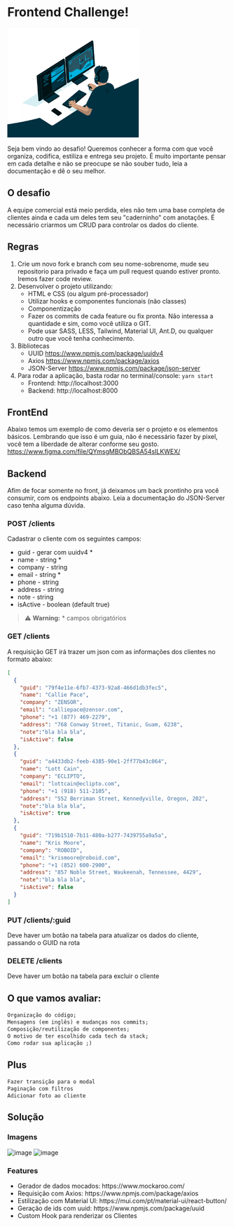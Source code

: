 # Frontend Challenge!
<img src="https://github.com/GustavoRochaSantos/GustavoRochaSantos/blob/main/developer.gif" width="300" height="250">

Seja bem vindo ao desafio! Queremos conhecer a forma com que você organiza, codifica, estiliza e entrega seu projeto. É muito importante pensar em cada detalhe e não se preocupe se não souber tudo, leia a documentação e dê o seu melhor.

## O desafio
A equipe comercial está meio perdida, eles não tem uma base completa de clientes ainda e cada um deles tem seu "caderninho" com anotações. É necessário criarmos um CRUD para controlar os dados do cliente.

## Regras
1. Crie um novo fork e branch com seu nome-sobrenome, mude seu repositorio para privado e faça um pull request quando estiver pronto. Iremos fazer code review.
2. Desenvolver o projeto utilizando:
    - HTML e CSS (ou algum pré-processador)
    - Utilizar hooks e componentes funcionais (não classes)
    - Componentização
    - Fazer os commits de cada feature ou fix pronta. Não interessa a quantidade e sim, como você utiliza o GIT.
    - Pode usar SASS, LESS, Tailwind, Material UI, Ant.D, ou qualquer outro que você tenha conhecimento.
3. Bibliotecas
    - UUID https://www.npmjs.com/package/uuidv4
    - Axios https://www.npmjs.com/package/axios
    - JSON-Server https://www.npmjs.com/package/json-server
4. Para rodar a aplicação, basta rodar no terminal/console: ```yarn start```
    - Frontend: http://localhost:3000  
    - Backend: http://localhost:8000
## FrontEnd
Abaixo temos um exemplo de como deveria ser o projeto e os elementos básicos. Lembrando que isso é um guia, não é necessário fazer by pixel, você tem a liberdade de alterar conforme seu gosto.
https://www.figma.com/file/QYmsgMBObQBSA54sILKWEX/

## Backend
Afim de focar somente no front, já deixamos um back prontinho pra você consumir, com os endpoints abaixo. Leia a documentação do JSON-Server caso tenha alguma dúvida.

### POST /clients
Cadastrar o cliente com os seguintes campos:
- guid - gerar com uuidv4 *
- name - string * 
- company - string
- email - string *
- phone - string
- address - string
- note - string
- isActive - boolean (default true)

> :warning: **Warning:** \* campos obrigatórios

### GET /clients
A requisição GET irá trazer um json com as informações dos clientes no formato abaixo: 
```json
[
  {
    "guid": "79f4e11e-6fb7-4373-92a8-466d1db3fec5",
    "name": "Callie Pace",
    "company": "ZENSOR",
    "email": "calliepace@zensor.com",
    "phone": "+1 (877) 469-2279",
    "address": "768 Conway Street, Titanic, Guam, 6238",
    "note":"bla bla bla",
    "isActive": false
  },
  {
    "guid": "a4433db2-feeb-4385-90e1-2ff77b43c064",
    "name": "Lott Cain",
    "company": "ECLIPTO",
    "email": "lottcain@eclipto.com",
    "phone": "+1 (918) 511-2105",
    "address": "552 Berriman Street, Kennedyville, Oregon, 202",
    "note":"bla bla bla",
    "isActive": true
  },
  {
    "guid": "719b1510-7b11-480a-b277-7439755a9a5a",
    "name": "Kris Moore",
    "company": "ROBOID",
    "email": "krismoore@roboid.com",
    "phone": "+1 (852) 600-2900",
    "address": "857 Noble Street, Waukeenah, Tennessee, 4429",
    "note":"bla bla bla",
    "isActive": false
  }
]
```

### PUT /clients/:guid
Deve haver um botão na tabela para atualizar os dados do cliente, passando o GUID na rota

### DELETE /clients
Deve haver um botão na tabela para excluir o cliente

## O que vamos avaliar:
    Organização do código;
    Mensagens (em inglês) e mudanças nos commits;
    Composição/reutilização de componentes;
    O motivo de ter escolhido cada tech da stack;
    Como rodar sua aplicação ;)

## Plus
    Fazer transição para o modal
    Paginação com filtros
    Adicionar foto ao cliente

## Solução
### Imagens
![image](https://user-images.githubusercontent.com/70452464/172053185-731b977e-bc06-48cc-9d51-cdd35192e5f0.png)
![image](https://user-images.githubusercontent.com/70452464/172053210-1ccb31bd-267a-4a3a-a697-41bd1a296f1b.png)

### Features
<ul>
    <li>Gerador de dados mocados: https://www.mockaroo.com/</li>
    <li>Requisição com Axios: https://www.npmjs.com/package/axios</li>
    <li>Estilização com Material UI: https://mui.com/pt/material-ui/react-button/</li>
    <li>Geração de ids com uuid: https://www.npmjs.com/package/uuid</li>
    <li>Custom Hook para renderizar os Clientes</li>
</ul>

    







